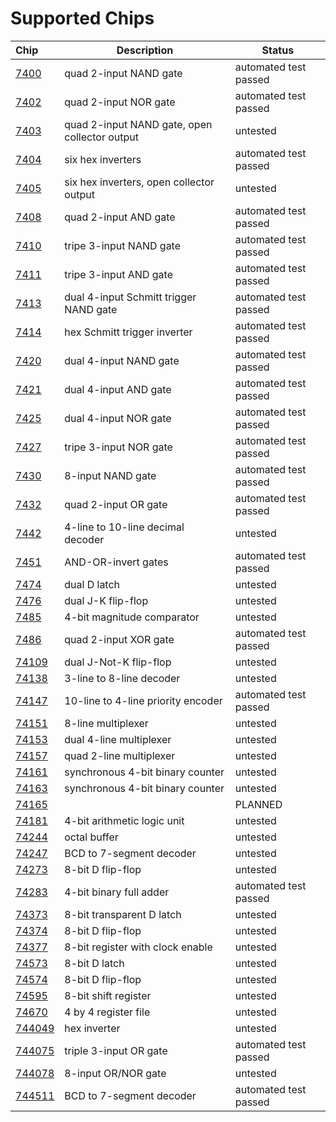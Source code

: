 # Supported Chips

| Chip                | Description                                   | Status                |
|:--------------------| --------------------------------------------- | --------------------- |
| [7400](7400.md)     | quad 2-input NAND gate                        | automated test passed |
| [7402](7402.md)     | quad 2-input NOR gate                         | automated test passed |
| [7403](7403.md)     | quad 2-input NAND gate, open collector output | untested              |
| [7404](7404.md)     | six hex inverters                             | automated test passed |
| [7405](7405.md)     | six hex inverters, open collector output      | untested              |
| [7408](7408.md)     | quad 2-input AND gate                         | automated test passed |
| [7410](7410.md)     | tripe 3-input NAND gate                       | automated test passed |
| [7411](7411.md)     | tripe 3-input AND gate                        | automated test passed |
| [7413](7413.md)     | dual 4-input Schmitt trigger NAND gate        | automated test passed |
| [7414](7414.md)     | hex Schmitt trigger inverter                  | automated test passed |
| [7420](7420.md)     | dual 4-input NAND gate                        | automated test passed |
| [7421](7421.md)     | dual 4-input AND gate                         | automated test passed |
| [7425](7425.md)     | dual 4-input NOR gate                         | automated test passed |
| [7427](7427.md)     | tripe 3-input NOR gate                        | automated test passed |
| [7430](7430.md)     | 8-input NAND gate                             | automated test passed |
| [7432](7432.md)     | quad 2-input OR gate                          | automated test passed |
| [7442](7442.md)     | 4-line to 10-line decimal decoder             | untested              |
| [7451](7451.md)     | AND-OR-invert gates                           | automated test passed |
| [7474](7474.md)     | dual D latch                                  | untested              |
| [7476](7476.md)     | dual J-K flip-flop                            | untested              |
| [7485](7485.md)     | 4-bit magnitude comparator                    | untested              |
| [7486](7486.md)     | quad 2-input XOR gate                         | automated test passed |
| [74109](74109.md)   | dual J-Not-K flip-flop                        | untested              |
| [74138](74138.md)   | 3-line to 8-line decoder                      | untested              |
| [74147](74147.md)   | 10-line to 4-line priority encoder            | automated test passed |
| [74151](74151.md)   | 8-line multiplexer                            | untested              |
| [74153](74153.md)   | dual 4-line multiplexer                       | untested              |
| [74157](74157.md)   | quad 2-line multiplexer                       | untested              |
| [74161](74161.md)   | synchronous 4-bit binary counter              | untested              |
| [74163](74163.md)   | synchronous 4-bit binary counter              | untested              |
| [74165](74165.md)   |                                               | PLANNED               |
| [74181](74181.md)   | 4-bit arithmetic logic unit                   | untested              |
| [74244](74244.md)   | octal buffer                                  | untested              |
| [74247](74247.md)   | BCD to 7-segment decoder                      | untested              |
| [74273](74273.md)   | 8-bit D flip-flop                             | untested              |
| [74283](74283.md)   | 4-bit binary full adder                       | automated test passed |
| [74373](74373.md)   | 8-bit transparent D latch                     | untested              |
| [74374](74374.md)   | 8-bit D flip-flop                             | untested              |
| [74377](74377.md)   | 8-bit register with clock enable              | untested              |
| [74573](74573.md)   | 8-bit D latch                                 | untested              |
| [74574](74574.md)   | 8-bit D flip-flop                             | untested              |
| [74595](74595.md)   | 8-bit shift register                          | untested              |
| [74670](74670.md)   | 4 by 4 register file                          | untested              |
| [744049](744049.md) | hex inverter                                  | untested              |
| [744075](744075.md) | triple 3-input OR gate                        | automated test passed |
| [744078](744078.md) | 8-input OR/NOR gate                           | untested              |
| [744511](744511.md) | BCD to 7-segment decoder                      | automated test passed |

